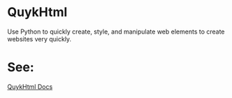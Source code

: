 # QuykHtml
Use Python to quickly create, style, and manipulate web elements to create websites very quickly.

# See:

[QuykHtml Docs](http://www.mwd1993.github.io/QuykHtml/)
